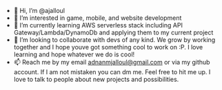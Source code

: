 - 👋 Hi, I’m @ajalloul
- 👀 I’m interested in game, mobile, and website development
- 🌱 I’m currently learning AWS serverless stack including API Gateway/Lambda/DynamoDb and applying them to my current project
- 💞️ I’m looking to collaborate with devs of any kind. We grow by working together and I hope youve got something cool to work on :P. I love learning and 
hope whatever we do is cool!
- 📫 Reach me by my email adnanmjalloul@gmail.com or via my github account. If I am not mistaken you can dm me. Feel free to hit me up. I  love to talk to people about 
new projects and possibilities.

<!---
ajalloul/ajalloul is a ✨ special ✨ repository because its `README.md` (this file) appears on your GitHub profile.
You can click the Preview link to take a look at your changes.
--->
